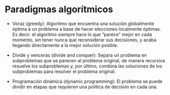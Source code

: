# Paradigmas algorítmicos

- Voraz (greedy): Algoritmo que encuentra una solución globalmente óptima a un problema a base de hacer elecciones localmente óptimas. Es decir: el algoritmo siempre hace lo que “parece” mejor en cada momento, sin tener nunca que reconsiderar sus decisiones, y acaba llegando directamente a la mejor solución posible.  

- Divide y vencerás (divide and conquer): Separa un problema en subproblemas que se parecen al problema original, de manera recursiva resuelve los subproblemas y, por último, combina las soluciones de los subproblemas para resolver el problema original.

- Programación dinámica (dynamic programming): El problema se puede dividir en etapas que requieren una
política de decisión en cada una.
